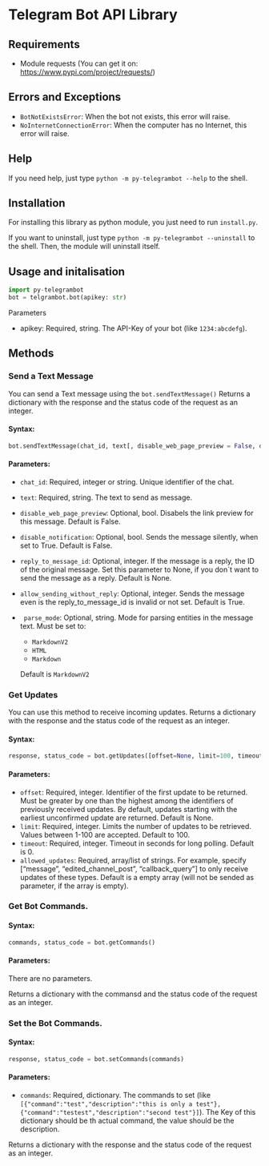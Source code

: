 # Telegram Bot API Library
## Requirements
- Module requests (You can get it on: https://www.pypi.com/project/requests/)

## Errors and Exceptions
- `BotNotExistsError`: When the bot not exists, this error will raise.
- `NoInternetConnectionError`: When the computer has no Internet, this error will raise.

## Help
If you need help, just type `python -m py-telegrambot --help` to the shell. 

## Installation
For installing this library as python module, you just need to run `install.py`. 

If you want to uninstall, just type `python -m py-telegrambot --uninstall` to the shell. Then, the module will uninstall itself.

## Usage and initalisation
```python
import py-telegrambot
bot = telgrambot.bot(apikey: str)
```
Parameters
- apikey: 
Required, string. The API-Key of your bot (like `1234:abcdefg`).

## Methods
### Send a Text Message
You can send a Text message using the `bot.sendTextMessage()`
Returns a dictionary with the response and the status code of the request as an integer.
#### Syntax:
```python
bot.sendTextMessage(chat_id, text[, disable_web_page_preview = False, disable_notification = False, reply_to_message_id = None, allow_sending_without_reply = True, parse_mode = `MarkdownV2`])
```

#### Parameters:
- `chat_id`: Required, integer or string. Unique identifier of the chat.
- `text`: Required, string. The text to send as message.
- `disable_web_page_preview`: Optional, bool. Disabels the link preview for this message. Default is False.
- `disable_notification`: Optional, bool. Sends the message silently, when set to True. Default is False.
- `reply_to_message_id`: Optional, integer. If the message is a reply, the ID of the original message. Set this parameter to None, if you don`t want to send the message as a reply. Default is None.
- `allow_sending_without_reply`: Optional, integer. Sends the message even is the reply_to_message_id is invalid or not set. Default is True.
- ` parse_mode`: Optional, string. Mode for parsing entities in the message text. Must be set to:
    - `MarkdownV2`
    - `HTML`
    - `Markdown`
    
    Default is `MarkdownV2`
### Get Updates
You can use this method to receive incoming updates. 
Returns a dictionary with the response and the status code of the request as an integer.
#### Syntax:
```python
response, status_code = bot.getUpdates([offset=None, limit=100, timeout=0, allowed_updates=[]])
```
#### Parameters:
- `offset`:
    Required, integer. Identifier of the first update to be returned. Must be greater by one than the highest among the identifiers of previously received updates. By default, updates starting with the earliest unconfirmed update are returned. Default is None.
- `limit`:
    Required, integer. Limits the number of updates to be retrieved. Values between 1-100 are accepted. Default to 100.
- `timeout`:
    Required, integer. Timeout in seconds for long polling. Default is 0.
- `allowed_updates`:
    Required, array/list of strings. For example, specify [“message”, “edited_channel_post”, “callback_query”] to only receive updates of these types. Default is a empty array (will not be sended as parameter, if the array is empty).
### Get Bot Commands.
#### Syntax:
```python
commands, status_code = bot.getCommands()
```
#### Parameters:
There are no parameters.

Returns a dictionary with the commansd and the status code of the request as an integer.
### Set the Bot Commands.
#### Syntax:
```python
response, status_code = bot.setCommands(commands)
```

#### Parameters:
- `commands`:
    Required, dictionary. The commands to set (like `[{"command":"test","description":"this is only a test"},{"command":"testest","description":"second test"}]`). The Key of
    this dictionary should be th actual command, the value should be the description.

Returns a dictionary with the response and the status code of the request as an integer.